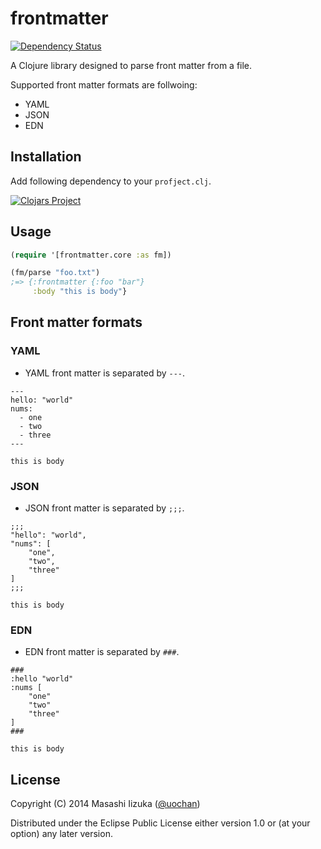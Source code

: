 # frontmatter

[![Dependency Status](https://www.versioneye.com/user/projects/540c4b64ccc023ede900024e/badge.svg?style=flat)](https://www.versioneye.com/user/projects/540c4b64ccc023ede900024e)

A Clojure library designed to parse front matter from a file.

Supported front matter formats are follwoing:

 * YAML
 * JSON
 * EDN

## Installation

Add following dependency to your `profject.clj`.

[![Clojars Project](http://clojars.org/frontmatter/latest-version.svg)](http://clojars.org/frontmatter)

## Usage

```clojure
(require '[frontmatter.core :as fm])

(fm/parse "foo.txt")
;=> {:frontmatter {:foo "bar"}
     :body "this is body"}
```

## Front matter formats

### YAML
 * YAML front matter is separated by `---`.
```
---
hello: "world"
nums:
  - one
  - two
  - three
---

this is body
```

### JSON
 * JSON front matter is separated by `;;;`.
```
;;;
"hello": "world",
"nums": [
    "one",
    "two",
    "three"
]
;;;

this is body
```

### EDN
 * EDN front matter is separated by `###`.
```
###
:hello "world"
:nums [
    "one"
    "two"
    "three"
]
###

this is body
```

## License

Copyright (C) 2014 Masashi Iizuka ([@uochan](http://twitter.com/uochan))

Distributed under the Eclipse Public License either version 1.0 or (at
your option) any later version.
